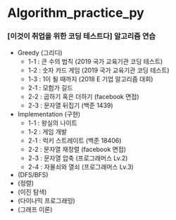 # Algorithm_practice_py
### [이것이 취업을 위한 코딩 테스트다] 알고리즘 연습

* Greedy (그리디)
  * 1-1 : 큰 수의 법칙 (2019 국가 교육기관 코딩 테스트)
  * 1-2 : 숫자 카드 게임 (2019 국가 교육기관 코딩 테스트)
  * 1-3 : 1이 될 때까지 (2018 E 기업 알고리즘 대회)
  * 2-1 : 모험가 길드
  * 2-2 : 곱하기 혹은 더하기 (facebook 면접)
  * 2-3 : 문자열 뒤집기 (백준 1439)
* Implementation (구현)
  * 1-1 : 왕실의 나이트
  * 1-2 : 게임 개발
  * 2-1 : 럭키 스트레이트 (백준 18406)
  * 2-2 : 문자열 재정렬 (facebook 면접)
  * 2-3 : 문자열 압축 (프로그래머스 Lv.2)
  * 2-4 : 자물쇠와 열쇠 (프로그래머스 Lv.3)
* (DFS/BFS)
* (정렬)
* (이진 탐색)
* (다이나믹 프로그래밍)
* (그래프 이론)
